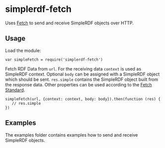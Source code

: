 # simplerdf-fetch

Uses [Fetch](https://fetch.spec.whatwg.org/) to send and receive SimpleRDF objects over HTTP.

## Usage

Load the module:

    var simpleFetch = require('simplerdf-fetch')

Fetch RDF Data from `url`.
For the receiving data `context` is used as SimpleRDF context.
Optional `body` can be assigned with a SimpleRDF object which should be sent.
`res.simple` contains the SimpleRDF object built from the response data.
Other properties can be used according to the [Fetch Standard](https://fetch.spec.whatwg.org/).

    simpleFetch(url, {context: context, body: body}).then(function (res) {
       // res.simple
    })

## Examples

The examples folder contains examples how to send and receive SimpleRDF objects.
